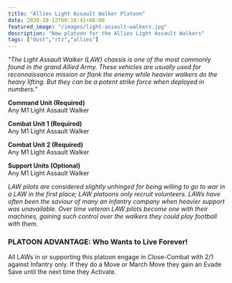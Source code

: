 ```yaml
---
title: "Allies Light Assault Walker Platoon"
date: 2020-10-12T00:18:41+08:00
featured_image: "/images/light-assault-walkers.jpg"
description: "New platoon for the Allies Light Assault Walkers"
tags: ["dust","rtz","allies"]
---
```

*"The Light Assault Walker (LAW) chassis is one of the most commonly found in the grand Allied Army. These vehicles are usually used for reconnaissance mission or flank the enemy while heavier walkers do the heavy lifting. But they can be a potent strike force when deployed in numbers."*

**Command Unit (Required)**  
Any M1 Light Assault Walker

**Combat Unit 1 (Required)**  
Any M1 Light Assault Walker

**Combat Unit 2 (Required)**  
Any M1 Light Assault Walker

**Support Units (Optional)**  
Any M1 Light Assault Walker

*LAW pilots are considered slightly unhinged for being willing to go to war in a LAW in the first place; LAW platoons only recruit volunteers. LAWs have often been the saviour of many an infantry company when heavier support was unavailable. Over time veteran LAW pilots become one with their machines, gaining such control over the walkers they could play football with them.*

### PLATOON ADVANTAGE: Who Wants to Live Forever!
All LAWs in or supporting this platoon engage in Close-Combat with 2/1 against Infantry only. If they do a Move or March Move they gain an Evade Save until the next time they Activate.

